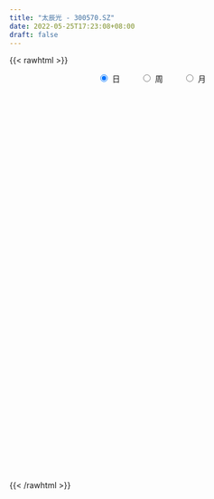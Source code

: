 ```yaml
---
title: "太辰光 - 300570.SZ"
date: 2022-05-25T17:23:08+08:00
draft: false
---
```

{{< rawhtml >}}
    <div style="text-align: center">
        <label style="padding: 1rem;"><input style="margin-right: .5rem" type="radio" name="period" value="D" checked onclick="period_change(this)">日</label>
        <label style="padding: 1rem;"><input style="margin-right: .5rem" type="radio" name="period" value="W" onclick="period_change(this)">周</label>
        <label style="padding: 1rem;"><input style="margin-right: .5rem" type="radio" name="period" value="M" onclick="period_change(this)">月</label>
    </div>
    <div id="chart" style="height: 700px;"></div> 
    <script type="text/javascript">
        const D_v = [12761.76,9984.8,7140.11,13326.85,7792.81,9357.31,9338.35,10160.8,17232.81,22508.8,21938.81,11194.11,29619.86,20871.47,30464.25,27145.63,39916.57,36732.8,28066.68,32420.8,27146.25,28166.78,40131.66,86170.86,57380.37,34496.6,47671.99,63161.38,41144.9,24001.38,21727.87,28640.89,20885.8,26336.18,15335.66,19613.9,22613.2,48000.06,34010.85,33829.27,57727.07,40514.16,37854.0,36280.0,22763.0,44967.0,31615.59,68568.0,67737.0,69141.98,53636.97,116203.6,324359.98,345670.78,222578.23,206192.32,167236.66,182334.19,156833.07,171859.41,87955.89,93954.59,77772.27,84418.2,99160.29,66775.8,75625.86,48794.14,70973.83,45557.23,61347.8,47559.4,37066.98,40009.93,46058.34,33926.2,63366.47,30614.89,26279.8,26147.17,30372.67,28436.77,37539.61,39182.69,38252.37,24813.12,36889.06,79253.64,110044.24,87506.4,51397.77,56382.18,46864.27,55814.11,23136.26,43992.85,23870.8,24399.46,30415.42,24862.0,30448.0,22822.2,19646.0,19208.29,18611.61,22167.8,24258.2,17319.2,16455.2,16442.83,17921.79,21438.6,23813.66,17453.86,22410.2,14229.4,19950.37,86144.68,141558.44,71759.69,59828.88,69377.0,101109.77,118627.42,119968.85,74538.2,62064.0,41840.8,50317.0,102003.8,131712.63,127635.83,102872.25,47937.26,47649.4,66864.0,55059.6,30893.87,37087.0,31165.0,24688.0,33428.8,26674.0,31161.4,52074.41,35848.6,32415.2,43229.0,41579.0,45767.8,39006.8,29716.22,39468.11,30743.11,47971.2,23751.0,40155.25,37594.7,36661.0,33498.8,27984.29,37818.0,28606.8,39630.8,39801.01,46719.67,40935.66,67714.46,51186.2,38961.0,42659.0,31936.8,39510.9,53471.0,26342.25,26097.0,19776.0,17471.0,23340.8,51296.77,29219.48,27843.4,18801.0,18748.6,18554.6,21216.0,26249.86,58234.16,46995.28,36971.64,41838.0,25458.0,19915.0,21449.82,20564.4,32652.0,26962.0,22536.0,22415.36,30221.4,21178.0,23117.28,17546.7,27621.0,25829.68,23431.02,14611.8,18047.0,16728.39,37841.84,28023.8,16667.97,12811.2,15237.0,12829.37,13331.0,13048.0,13112.0,13737.0,14548.2,44803.5,18085.01,21012.01,11314.26,15925.0,14625.8,8410.0,28907.28,26775.5,21917.48,26817.48,20293.78,20170.07,12811.0,16262.0,16220.0,19474.5,11128.0,15860.0,21988.2,15490.47,10029.0,10265.0,10147.0,9913.0,12833.0,22212.8,19582.6,23628.47,9990.47]
const D_histogram = [0.0,-0.0150482051,-0.0230315658,-0.0424148556,-0.0515315926,-0.0454621906,-0.0288381351,-0.0151856703,0.0122285985,0.0436700795,0.0357594447,0.0398801565,0.0656577658,0.0690214811,0.0799498511,0.081698911,0.1175452071,0.1337382383,0.1151442019,0.1099392826,0.077417169,0.0600170225,0.0572610407,0.1025754221,0.095153037,0.0830622781,0.0446604592,0.0606528051,0.0320127149,0.0006557913,-0.0088211909,-0.0567360633,-0.0702934238,-0.112237728,-0.1262514403,-0.1016785323,-0.0846985082,-0.0355541197,-0.0242343845,0.006841706,0.0505705734,0.0717425842,0.0532522943,0.0139412447,-0.0261800522,-0.0301847636,-0.0278661608,-0.0107932567,0.0172096744,-0.0036888639,-0.0100997641,0.0114361184,0.2363192461,0.4116795504,0.4316353123,0.4727720042,0.3892952255,0.3550081137,0.28489366,0.1340845507,0.0258133209,-0.0463500073,-0.10156569,-0.1436711072,-0.2094861115,-0.2217783927,-0.2944621276,-0.3188301057,-0.2885744331,-0.271596942,-0.2274750298,-0.205786424,-0.1975501504,-0.2162341628,-0.1807577472,-0.1631983278,-0.2148533638,-0.2250065332,-0.2253328246,-0.2017383662,-0.1626515498,-0.1302107661,-0.0822795805,-0.075465836,-0.0467456447,-0.0382409428,-0.0083040512,0.0392592968,0.1048603866,0.1563912621,0.1558402908,0.1740114259,0.1266250265,0.0077968952,-0.0596152273,-0.1587777851,-0.1925086692,-0.1696195434,-0.1235425605,-0.093145503,-0.0497067734,-0.0308900932,-0.0341656229,-0.0369986568,-0.0457032694,-0.06071848,-0.0876980121,-0.0950352904,-0.0754200618,-0.0525314217,-0.0605800334,-0.0938412857,-0.0701102329,-0.0283343255,-0.0003479942,0.0290161807,0.0672111587,0.1540962225,0.255744411,0.3243583123,0.3513382375,0.3787256387,0.3357846524,0.3434227009,0.2998929698,0.2597140114,0.1791153708,0.1274152848,0.1109261144,0.1426450956,0.1821704816,0.1813437466,0.1012482661,0.0277671281,-0.0224633132,-0.0254420049,-0.0879348094,-0.1280939653,-0.1818519637,-0.2313282429,-0.243729296,-0.2323249003,-0.2181933884,-0.1930234137,-0.1356490145,-0.1016312999,-0.0601921937,-0.035920095,-0.035085638,0.0027870907,0.0350795684,0.0308310191,-0.0051027651,-0.0092231243,0.0157680452,0.0129873754,0.0388647391,0.0557322227,0.0729611846,0.0631820081,0.0445014093,-0.0088748905,-0.0275726442,-0.0394459624,-0.0144207004,0.0030967537,0.0162594604,0.0674471078,0.0738987911,0.0837130324,0.047704511,0.0166628996,-0.047328696,-0.1693535915,-0.2335396977,-0.3092688532,-0.3103388613,-0.2912921411,-0.238911363,-0.1301863812,-0.0604718432,-0.0506338511,-0.0512840417,-0.0379353987,-0.0164258535,-0.0151420533,0.0059788633,0.0869139042,0.1262317698,0.1505176904,0.1401531751,0.1370122741,0.1210205981,0.1211493203,0.110677472,0.0619492546,0.0037812612,-0.0649208765,-0.1269035148,-0.1779451468,-0.2011789624,-0.1976487753,-0.2109013682,-0.2532811487,-0.2390044288,-0.208565481,-0.1646494225,-0.1129367018,-0.0664487646,0.0057495104,0.0289997127,0.0356015403,0.0460193301,0.0658360056,0.0807821945,0.0872407975,0.07188772,0.0734987928,0.0414565046,0.0269204086,-0.0576291058,-0.0978969613,-0.1482810245,-0.1643741307,-0.1800922427,-0.1605175178,-0.1341602765,-0.0950551476,-0.0683003177,-0.0556386913,-0.0989342379,-0.1480041224,-0.1275841642,-0.1262921104,-0.0755039857,-0.0223482333,0.027641396,0.0780684346,0.1265864071,0.1570360195,0.1869701307,0.205013148,0.2027027672,0.1955906804,0.1892250739,0.1928024097,0.2051757067,0.2123732266,0.1663257211,0.1450996058]
const D_fast = [0.0,-0.0188102564,-0.0325515085,-0.0625385122,-0.0845381474,-0.089834293,-0.0804197712,-0.070563724,-0.0400923056,0.0022666953,0.0032959216,0.0173866725,0.0595787232,0.0801978089,0.1111136417,0.1332874293,0.1985200272,0.2481476179,0.258339632,0.2806195334,0.2674517121,0.2650558212,0.2766150996,0.3475733365,0.3639392106,0.3726140212,0.3453773171,0.3765328644,0.3558959528,0.324702977,0.3130206971,0.2509218089,0.2197910924,0.1497873562,0.1042107839,0.1033640588,0.0991694558,0.1394253144,0.1446864535,0.1774729705,0.2338444813,0.2729521381,0.2677749218,0.2319491834,0.1852828735,0.1737319711,0.1690840337,0.1834586236,0.2157639733,0.1939432191,0.1850073779,0.2094022899,0.4933652291,0.7716454211,0.8995100111,1.058839704,1.0726867317,1.1271516482,1.1282606096,1.010972638,0.9091547384,0.8254039083,0.7447968032,0.6667736092,0.5485870769,0.4808501976,0.3345509308,0.2304754263,0.1885874906,0.1376657462,0.1249189009,0.0951609008,0.0540096368,-0.0187329163,-0.0284459375,-0.0516861001,-0.157054477,-0.2234592798,-0.2801187773,-0.3069589104,-0.3085349815,-0.3086468892,-0.2812855989,-0.2933383133,-0.2763045332,-0.277360067,-0.2494991881,-0.1921210159,-0.1003048296,-0.0096761385,0.0287329629,0.0904069545,0.0746768117,-0.0422020958,-0.1245180251,-0.2633750292,-0.3452330806,-0.3647488407,-0.3495574978,-0.3424468161,-0.3114347799,-0.3003406229,-0.3121575584,-0.3242402564,-0.3443706865,-0.374565517,-0.4234695521,-0.4545656531,-0.4538054399,-0.4440496553,-0.4672432752,-0.523964849,-0.5177613544,-0.4830690284,-0.4551696957,-0.4185514756,-0.3635537079,-0.2381445884,-0.0725602973,0.0771431821,0.1919576668,0.3140264776,0.3550316544,0.4485253781,0.4799688895,0.5047184339,0.4688986361,0.4490523713,0.4602947294,0.5276749846,0.6127429909,0.6572521926,0.6024687786,0.5359294226,0.4800831531,0.4707439601,0.3862674533,0.314084806,0.2148638168,0.1075554768,0.0342220997,-0.0124547297,-0.0528715649,-0.0759574437,-0.052495298,-0.0438854084,-0.0174943506,-0.0022022757,-0.0101392282,0.0284302732,0.069492643,0.0729518485,0.035742373,0.0293162327,0.0582494136,0.0587155876,0.0943091361,0.1251096753,0.1605789334,0.1665952589,0.1590400124,0.1034449901,0.0778540753,0.0561192665,0.0775393534,0.0958309959,0.1130585677,0.1811079921,0.2060343731,0.2367768725,0.2126944789,0.1858185924,0.1099948228,-0.0543684705,-0.1769395012,-0.32998587,-0.4086405935,-0.4624169085,-0.4697639712,-0.3935855847,-0.3389890075,-0.3418094782,-0.3552806791,-0.3514158858,-0.334012804,-0.3365145171,-0.3138988847,-0.2112353678,-0.1403595597,-0.0784442166,-0.0537704381,-0.0226582705,-0.0083947971,0.0220212553,0.0392187749,0.0059778712,-0.0512448069,-0.1361771638,-0.2298856808,-0.3254135995,-0.3989421557,-0.4448241624,-0.5108020974,-0.616502165,-0.6619765523,-0.6836789748,-0.6809252719,-0.6574467266,-0.6275709806,-0.553935328,-0.5234351975,-0.5079329848,-0.4860103625,-0.4497346856,-0.414592948,-0.3863241457,-0.3837052932,-0.3637195222,-0.3853976843,-0.3932036781,-0.492160469,-0.5569025648,-0.6443568841,-0.701543523,-0.7622846957,-0.7828393502,-0.790022178,-0.774680836,-0.7650010855,-0.7662491319,-0.834278238,-0.9203491532,-0.9318252359,-0.9621062098,-0.9301940815,-0.8826253874,-0.8257254091,-0.7557812618,-0.6756166876,-0.6059080704,-0.5292314264,-0.4599351222,-0.4115698112,-0.3697842278,-0.3288435658,-0.2770656277,-0.213398404,-0.1531075774,-0.1575736526,-0.1425248665]
const D_slow = [0.0,-0.0037620513,-0.0095199427,-0.0201236566,-0.0330065548,-0.0443721024,-0.0515816362,-0.0553780538,-0.0523209041,-0.0414033842,-0.0324635231,-0.022493484,-0.0060790425,0.0111763278,0.0311637905,0.0515885183,0.0809748201,0.1144093796,0.1431954301,0.1706802508,0.190034543,0.2050387987,0.2193540588,0.2449979144,0.2687861736,0.2895517431,0.3007168579,0.3158800592,0.3238832379,0.3240471858,0.321841888,0.3076578722,0.2900845163,0.2620250842,0.2304622242,0.2050425911,0.183867964,0.1749794341,0.168920838,0.1706312645,0.1832739079,0.2012095539,0.2145226275,0.2180079387,0.2114629256,0.2039167347,0.1969501945,0.1942518803,0.1985542989,0.197632083,0.1951071419,0.1979661715,0.2570459831,0.3599658707,0.4678746988,0.5860676998,0.6833915062,0.7721435346,0.8433669496,0.8768880873,0.8833414175,0.8717539157,0.8463624932,0.8104447164,0.7580731885,0.7026285903,0.6290130584,0.549305532,0.4771619237,0.4092626882,0.3523939308,0.3009473248,0.2515597872,0.1975012465,0.1523118097,0.1115122277,0.0577988868,0.0015472535,-0.0547859527,-0.1052205442,-0.1458834317,-0.1784361232,-0.1990060183,-0.2178724773,-0.2295588885,-0.2391191242,-0.241195137,-0.2313803128,-0.2051652161,-0.1660674006,-0.1271073279,-0.0836044714,-0.0519482148,-0.049998991,-0.0649027978,-0.1045972441,-0.1527244114,-0.1951292972,-0.2260149374,-0.2493013131,-0.2617280065,-0.2694505298,-0.2779919355,-0.2872415997,-0.298667417,-0.313847037,-0.33577154,-0.3595303626,-0.3783853781,-0.3915182335,-0.4066632419,-0.4301235633,-0.4476511215,-0.4547347029,-0.4548217014,-0.4475676563,-0.4307648666,-0.392240811,-0.3283047082,-0.2472151302,-0.1593805708,-0.0646991611,0.019247002,0.1051026772,0.1800759197,0.2450044225,0.2897832652,0.3216370865,0.349368615,0.3850298889,0.4305725093,0.475908446,0.5012205125,0.5081622945,0.5025464662,0.496185965,0.4742022627,0.4421787713,0.3967157804,0.3388837197,0.2779513957,0.2198701706,0.1653218235,0.1170659701,0.0831537165,0.0577458915,0.0426978431,0.0337178193,0.0249464098,0.0256431825,0.0344130746,0.0421208294,0.0408451381,0.038539357,0.0424813683,0.0457282122,0.055444397,0.0693774526,0.0876177488,0.1034132508,0.1145386031,0.1123198805,0.1054267195,0.0955652289,0.0919600538,0.0927342422,0.0967991073,0.1136608843,0.132135582,0.1530638401,0.1649899679,0.1691556928,0.1573235188,0.1149851209,0.0566001965,-0.0207170168,-0.0983017321,-0.1711247674,-0.2308526082,-0.2633992035,-0.2785171643,-0.2911756271,-0.3039966375,-0.3134804871,-0.3175869505,-0.3213724638,-0.319877748,-0.298149272,-0.2665913295,-0.2289619069,-0.1939236132,-0.1596705446,-0.1294153951,-0.099128065,-0.0714586971,-0.0559713834,-0.0550260681,-0.0712562872,-0.1029821659,-0.1474684526,-0.1977631933,-0.2471753871,-0.2999007291,-0.3632210163,-0.4229721235,-0.4751134938,-0.5162758494,-0.5445100248,-0.561122216,-0.5596848384,-0.5524349102,-0.5435345251,-0.5320296926,-0.5155706912,-0.4953751426,-0.4735649432,-0.4555930132,-0.437218315,-0.4268541889,-0.4201240867,-0.4345313632,-0.4590056035,-0.4960758596,-0.5371693923,-0.582192453,-0.6223218324,-0.6558619015,-0.6796256884,-0.6967007678,-0.7106104407,-0.7353440001,-0.7723450307,-0.8042410718,-0.8358140994,-0.8546900958,-0.8602771541,-0.8533668051,-0.8338496965,-0.8022030947,-0.7629440898,-0.7162015571,-0.6649482701,-0.6142725783,-0.5653749082,-0.5180686398,-0.4698680373,-0.4185741107,-0.365480804,-0.3238993737,-0.2876244723]
const D_data = [['2021-05-14', 14.5998, 14.7472, 14.4918, 14.8749],['2021-05-17', 14.7374, 14.5114, 14.5016, 14.8062],['2021-05-18', 14.4721, 14.5212, 14.364, 14.6784],['2021-05-19', 14.4918, 14.2756, 14.2363, 14.5212],['2021-05-20', 14.2167, 14.2854, 14.1774, 14.4426],['2021-05-21', 14.3051, 14.423, 14.2461, 14.5704],['2021-05-24', 14.4328, 14.5802, 14.4033, 14.6195],['2021-05-25', 14.5311, 14.5998, 14.423, 14.6391],['2021-05-26', 14.59, 14.8749, 14.5409, 14.9241],['2021-05-27', 14.8749, 15.1009, 14.7767, 15.1599],['2021-05-28', 15.0813, 14.6981, 14.649, 15.0813],['2021-05-31', 14.6981, 14.8651, 14.6981, 14.9142],['2021-06-01', 14.8848, 15.2581, 14.7472, 15.3072],['2021-06-02', 15.2385, 15.1107, 14.983, 15.3957],['2021-06-03', 15.1304, 15.3072, 15.0518, 15.602],['2021-06-04', 15.2778, 15.2974, 15.1599, 15.6511],['2021-06-07', 15.4251, 15.9164, 15.3367, 16.0539],['2021-06-08', 16.0048, 15.9262, 15.6216, 16.3683],['2021-06-09', 15.9065, 15.602, 15.4055, 15.9557],['2021-06-10', 15.602, 15.8181, 15.435, 15.8574],['2021-06-11', 15.8476, 15.4743, 15.4055, 16.0146],['2021-06-15', 15.4743, 15.6118, 15.4153, 15.9164],['2021-06-16', 15.602, 15.8181, 15.4546, 16.162],['2021-06-17', 15.9065, 16.6336, 15.7395, 16.6336],['2021-06-18', 16.5943, 16.1915, 16.0932, 16.5943],['2021-06-21', 16.0146, 16.1915, 15.9655, 16.3192],['2021-06-22', 16.1325, 15.8181, 15.602, 16.1915],['2021-06-23', 15.7199, 16.5255, 15.5529, 16.555],['2021-06-24', 16.5943, 16.0146, 15.9655, 16.5943],['2021-06-25', 16.0146, 15.8771, 15.7199, 16.162],['2021-06-28', 15.8771, 16.0834, 15.8181, 16.162],['2021-06-29', 16.1423, 15.4644, 15.4546, 16.1423],['2021-06-30', 15.4546, 15.7199, 15.4546, 15.8083],['2021-07-01', 15.769, 15.1795, 15.15, 15.828],['2021-07-02', 15.2876, 15.3171, 15.0321, 15.4546],['2021-07-05', 15.3564, 15.769, 15.3072, 15.8083],['2021-07-06', 15.7592, 15.7395, 15.435, 15.7592],['2021-07-07', 15.7002, 16.2995, 15.543, 16.2995],['2021-07-08', 16.09, 15.99, 15.91, 16.18],['2021-07-09', 15.88, 16.37, 15.8, 16.37],['2021-07-12', 16.47, 16.78, 16.3, 17.05],['2021-07-13', 16.75, 16.75, 16.46, 16.85],['2021-07-14', 16.74, 16.34, 16.34, 16.88],['2021-07-15', 16.3, 15.98, 15.8, 16.56],['2021-07-16', 16.03, 15.78, 15.73, 16.08],['2021-07-19', 15.78, 16.12, 15.66, 16.45],['2021-07-20', 16.01, 16.2, 15.88, 16.52],['2021-07-21', 16.28, 16.45, 16.1, 16.56],['2021-07-22', 16.45, 16.74, 16.21, 16.81],['2021-07-23', 16.92, 16.18, 16.15, 16.92],['2021-07-26', 16.36, 16.31, 15.95, 16.83],['2021-07-27', 16.34, 16.73, 16.31, 17.33],['2021-07-28', 16.73, 20.08, 16.73, 20.08],['2021-07-29', 19.68, 20.85, 18.98, 20.96],['2021-07-30', 19.94, 19.83, 19.35, 20.57],['2021-08-02', 19.43, 20.7, 19.43, 20.73],['2021-08-03', 20.26, 19.46, 18.85, 20.3],['2021-08-04', 19.14, 20.16, 19.06, 21.59],['2021-08-05', 20.15, 19.8, 19.48, 21.14],['2021-08-06', 19.05, 18.48, 17.91, 19.21],['2021-08-09', 18.21, 18.5, 18.01, 18.55],['2021-08-10', 18.3, 18.58, 18.18, 18.79],['2021-08-11', 18.38, 18.51, 18.11, 18.74],['2021-08-12', 18.4, 18.43, 18.38, 19.01],['2021-08-13', 18.43, 17.81, 17.69, 18.52],['2021-08-16', 17.91, 18.2, 17.89, 18.7],['2021-08-17', 18.1, 17.1, 17.08, 18.18],['2021-08-18', 17.08, 17.28, 16.87, 17.45],['2021-08-19', 17.08, 17.81, 17.03, 18.0],['2021-08-20', 17.31, 17.61, 17.09, 17.66],['2021-08-23', 17.37, 17.97, 17.33, 18.1],['2021-08-24', 18.02, 17.74, 17.58, 18.1],['2021-08-25', 17.78, 17.53, 17.4, 17.97],['2021-08-26', 17.51, 17.03, 17.02, 17.58],['2021-08-27', 17.02, 17.62, 17.02, 17.62],['2021-08-30', 17.64, 17.42, 17.15, 17.76],['2021-08-31', 17.49, 16.32, 16.31, 17.49],['2021-09-01', 16.25, 16.5, 16.17, 16.74],['2021-09-02', 16.68, 16.41, 16.38, 16.69],['2021-09-03', 16.77, 16.59, 16.31, 16.78],['2021-09-06', 16.6, 16.79, 16.33, 16.91],['2021-09-07', 16.79, 16.76, 16.62, 16.87],['2021-09-08', 16.68, 17.06, 16.62, 17.13],['2021-09-09', 17.15, 16.6, 16.51, 17.17],['2021-09-10', 16.88, 16.89, 16.36, 17.05],['2021-09-13', 17.0, 16.67, 16.55, 17.0],['2021-09-14', 16.54, 16.99, 16.54, 16.99],['2021-09-15', 17.77, 17.4, 17.24, 18.15],['2021-09-16', 16.9, 17.96, 16.84, 18.4],['2021-09-17', 17.72, 18.18, 17.42, 18.46],['2021-09-22', 17.68, 17.77, 17.31, 18.09],['2021-09-23', 17.74, 18.17, 17.52, 18.24],['2021-09-24', 18.16, 17.38, 17.33, 18.17],['2021-09-27', 17.56, 16.08, 15.91, 17.65],['2021-09-28', 16.09, 16.19, 15.77, 16.33],['2021-09-29', 15.96, 15.24, 15.22, 16.18],['2021-09-30', 15.3, 15.54, 15.25, 15.72],['2021-10-08', 15.76, 16.05, 15.62, 16.18],['2021-10-11', 16.0, 16.38, 15.97, 16.58],['2021-10-12', 16.26, 16.27, 16.0, 16.5],['2021-10-13', 16.07, 16.54, 16.07, 16.66],['2021-10-14', 16.4, 16.33, 16.11, 16.5],['2021-10-15', 16.3, 16.03, 16.02, 16.42],['2021-10-18', 16.04, 15.95, 15.88, 16.17],['2021-10-19', 15.85, 15.77, 15.73, 16.08],['2021-10-20', 15.86, 15.54, 15.45, 15.86],['2021-10-21', 15.55, 15.17, 15.15, 15.63],['2021-10-22', 15.22, 15.2, 15.11, 15.37],['2021-10-25', 15.24, 15.45, 14.98, 15.45],['2021-10-26', 15.45, 15.5, 15.23, 15.5],['2021-10-27', 15.32, 15.05, 14.98, 15.46],['2021-10-28', 14.89, 14.5, 14.41, 15.08],['2021-10-29', 14.7, 15.06, 14.66, 15.27],['2021-11-01', 14.98, 15.36, 14.9, 15.45],['2021-11-02', 15.4, 15.3, 15.21, 15.72],['2021-11-03', 15.32, 15.42, 15.2, 15.54],['2021-11-04', 15.35, 15.69, 15.33, 15.73],['2021-11-05', 15.68, 16.67, 15.61, 17.21],['2021-11-08', 17.38, 17.48, 17.37, 18.79],['2021-11-09', 17.79, 17.72, 17.35, 17.95],['2021-11-10', 17.76, 17.7, 17.51, 18.3],['2021-11-11', 17.86, 18.13, 17.5, 18.25],['2021-11-12', 18.01, 17.49, 17.35, 18.07],['2021-11-15', 17.63, 18.31, 17.35, 18.78],['2021-11-16', 18.11, 17.85, 17.8, 19.4],['2021-11-17', 17.87, 17.92, 17.5, 18.09],['2021-11-18', 17.76, 17.3, 17.26, 18.09],['2021-11-19', 17.54, 17.47, 17.12, 17.66],['2021-11-22', 17.56, 17.87, 17.3, 18.1],['2021-11-23', 17.8, 18.67, 17.71, 19.0],['2021-11-24', 18.8, 19.15, 18.02, 19.49],['2021-11-25', 19.4, 18.96, 18.84, 20.28],['2021-11-26', 18.89, 17.93, 17.72, 18.95],['2021-11-29', 17.6, 17.72, 17.57, 17.95],['2021-11-30', 17.77, 17.75, 17.4, 18.12],['2021-12-01', 17.58, 18.25, 17.51, 18.52],['2021-12-02', 18.16, 17.35, 17.31, 18.19],['2021-12-03', 17.4, 17.33, 17.3, 17.68],['2021-12-06', 17.36, 16.84, 16.82, 17.43],['2021-12-07', 16.9, 16.5, 16.3, 17.06],['2021-12-08', 16.64, 16.65, 16.35, 16.69],['2021-12-09', 16.65, 16.79, 16.46, 16.91],['2021-12-10', 16.88, 16.74, 16.58, 16.88],['2021-12-13', 16.8, 16.84, 16.54, 16.98],['2021-12-14', 16.84, 17.35, 16.63, 17.38],['2021-12-15', 17.2, 17.22, 17.07, 17.43],['2021-12-16', 17.35, 17.46, 17.15, 17.5],['2021-12-17', 17.35, 17.39, 17.09, 17.68],['2021-12-20', 17.39, 17.14, 16.99, 17.76],['2021-12-21', 17.05, 17.7, 17.05, 17.74],['2021-12-22', 17.6, 17.84, 17.5, 17.87],['2021-12-23', 17.91, 17.49, 17.44, 17.91],['2021-12-24', 17.59, 17.0, 16.86, 17.73],['2021-12-27', 16.91, 17.29, 16.9, 17.64],['2021-12-28', 17.48, 17.72, 17.27, 18.08],['2021-12-29', 17.69, 17.45, 17.41, 17.76],['2021-12-30', 17.38, 17.9, 17.38, 17.95],['2021-12-31', 17.8, 17.95, 17.69, 18.02],['2022-01-04', 17.95, 18.11, 17.75, 18.16],['2022-01-05', 18.01, 17.86, 17.68, 18.16],['2022-01-06', 17.75, 17.73, 17.67, 18.02],['2022-01-07', 17.75, 17.13, 17.08, 17.91],['2022-01-10', 17.23, 17.37, 16.7, 17.42],['2022-01-11', 17.48, 17.36, 17.25, 18.09],['2022-01-12', 17.36, 17.85, 17.31, 18.03],['2022-01-13', 18.14, 17.88, 17.71, 18.19],['2022-01-14', 17.83, 17.93, 17.44, 18.1],['2022-01-17', 18.16, 18.63, 17.95, 18.7],['2022-01-18', 18.63, 18.3, 18.23, 18.69],['2022-01-19', 18.15, 18.47, 18.08, 18.6],['2022-01-20', 18.5, 17.9, 17.86, 18.55],['2022-01-21', 17.78, 17.83, 17.7, 18.28],['2022-01-24', 17.71, 17.17, 17.11, 18.04],['2022-01-25', 17.26, 15.87, 15.87, 17.34],['2022-01-26', 15.95, 15.94, 15.64, 16.34],['2022-01-27', 15.94, 15.2, 15.18, 15.97],['2022-01-28', 15.33, 15.67, 15.24, 15.77],['2022-02-07', 15.94, 15.71, 15.6, 16.06],['2022-02-08', 15.85, 16.08, 15.61, 16.09],['2022-02-09', 16.0, 17.04, 15.93, 17.18],['2022-02-10', 16.92, 16.92, 16.8, 17.17],['2022-02-11', 16.8, 16.3, 16.18, 16.85],['2022-02-14', 16.14, 16.11, 15.92, 16.39],['2022-02-15', 16.17, 16.24, 15.91, 16.42],['2022-02-16', 16.46, 16.37, 16.26, 16.64],['2022-02-17', 16.33, 16.12, 16.07, 16.49],['2022-02-18', 16.19, 16.38, 16.19, 16.65],['2022-02-21', 16.57, 17.4, 16.55, 17.4],['2022-02-22', 17.09, 17.25, 16.94, 17.37],['2022-02-23', 17.28, 17.31, 17.03, 17.43],['2022-02-24', 17.28, 17.0, 16.67, 17.39],['2022-02-25', 17.14, 17.14, 17.01, 17.35],['2022-02-28', 17.16, 17.01, 16.78, 17.29],['2022-03-01', 17.04, 17.25, 16.87, 17.28],['2022-03-02', 17.17, 17.17, 16.98, 17.28],['2022-03-03', 17.19, 16.59, 16.57, 17.27],['2022-03-04', 16.56, 16.2, 16.08, 16.7],['2022-03-07', 16.14, 15.69, 15.58, 16.29],['2022-03-08', 15.6, 15.33, 15.22, 15.79],['2022-03-09', 15.45, 15.02, 14.4, 15.5],['2022-03-10', 15.38, 14.99, 14.99, 15.43],['2022-03-11', 14.8, 15.08, 14.49, 15.12],['2022-03-14', 14.91, 14.64, 14.63, 15.04],['2022-03-15', 14.54, 13.89, 13.89, 14.66],['2022-03-16', 14.0, 14.27, 13.59, 14.35],['2022-03-17', 14.47, 14.35, 14.33, 14.66],['2022-03-18', 14.31, 14.5, 14.28, 14.58],['2022-03-21', 14.53, 14.67, 14.35, 14.67],['2022-03-22', 14.66, 14.72, 14.43, 14.83],['2022-03-23', 14.82, 15.26, 14.64, 15.41],['2022-03-24', 15.2, 14.84, 14.65, 15.32],['2022-03-25', 14.79, 14.66, 14.61, 14.98],['2022-03-28', 14.63, 14.71, 14.32, 14.79],['2022-03-29', 14.68, 14.88, 14.61, 14.91],['2022-03-30', 14.8, 14.9, 14.72, 15.0],['2022-03-31', 14.87, 14.85, 14.7, 14.95],['2022-04-01', 14.82, 14.55, 14.5, 14.85],['2022-04-06', 14.54, 14.72, 14.4, 14.75],['2022-04-07', 14.68, 14.2, 14.2, 14.7],['2022-04-08', 14.19, 14.26, 13.92, 14.3],['2022-04-11', 13.7, 13.04, 12.95, 13.87],['2022-04-12', 12.99, 13.13, 12.7, 13.19],['2022-04-13', 13.05, 12.59, 12.55, 13.05],['2022-04-14', 12.6, 12.64, 12.6, 12.79],['2022-04-15', 12.63, 12.34, 12.2, 12.63],['2022-04-18', 12.36, 12.57, 12.03, 12.62],['2022-04-19', 12.55, 12.57, 12.46, 12.82],['2022-04-20', 12.65, 12.72, 12.65, 13.25],['2022-04-21', 12.71, 12.58, 12.49, 13.07],['2022-04-22', 12.48, 12.36, 12.15, 12.72],['2022-04-25', 12.13, 11.41, 11.33, 12.22],['2022-04-26', 11.4, 10.88, 10.8, 11.55],['2022-04-27', 10.81, 11.45, 10.64, 11.45],['2022-04-28', 11.35, 11.05, 10.96, 11.44],['2022-04-29', 11.18, 11.61, 11.11, 11.63],['2022-05-05', 11.61, 11.76, 11.42, 11.86],['2022-05-06', 11.59, 11.88, 11.39, 12.0],['2022-05-09', 11.9, 12.08, 11.74, 12.16],['2022-05-10', 11.99, 12.29, 11.93, 12.32],['2022-05-11', 12.47, 12.28, 12.28, 12.84],['2022-05-12', 12.23, 12.47, 12.2, 12.64],['2022-05-13', 12.54, 12.51, 12.44, 12.64],['2022-05-16', 12.66, 12.37, 12.35, 12.66],['2022-05-17', 12.49, 12.36, 12.18, 12.49],['2022-05-18', 12.38, 12.41, 12.36, 12.65],['2022-05-19', 12.29, 12.61, 12.2, 12.61],['2022-05-20', 12.63, 12.86, 12.53, 12.97],['2022-05-23', 13.2, 12.96, 12.73, 13.2],['2022-05-24', 13.14, 12.29, 12.26, 13.14],['2022-05-25', 12.22, 12.5, 12.22, 12.5]]
const W_v = [96770.66,99005.02,84845.02,62898.74,115026.82,107569.74,98115.64,151091.07,133038.04,105316.34,254749.66,636425.3199999999,794209.0699999999,401327.94,307842.19,278725.36,295729.54,694329.4500000001,480407.29,315544.59,307497.14,454257.17,386553.02,387142.06,321915.75,320153.57,178449.35,169970.36,115902.91,114167.46,36934.84,29455.45,167503.48,184696.51,171985.31,142836.03,157333.39,133744.59,254906.9,1103798.1000000001,927346.51,293266.88,422841.1200000001,271111.52,429943.7399999999,437910.9400000001,232821.16,227720.23,160148.28,167595.06,468152.95,407490.66,444940.65,240750.92,170162.06,188923.06,290472.66,622868.0199999999,391527.29,335062.79,225844.27,239892.73,146553.39,165891.69,166061.47,179175.77,219190.53,246440.42,299289.18,301465.91,319452.93,306819.13,239551.97,180538.97,466650.5000000001,213677.9,385874.65,270960.29,374041.23,329977.58,359971.42,472206.92,429897.05,461105.62,379090.7000000001,296535.59,401079.28,346646.33,229926.29,296146.48,220386.96,69872.45,242690.79,175588.2,193008.36,130376.26,215488.8,208046.34,165740.54,150931.09,160406.41,348611.0,388071.59,314870.02,344788.22,414949.9,389054.39,350509.22,295889.18,464546.21,294807.56,260889.44,312109.47,36296.29,302211.77,348325.31,198455.17,307003.36,260480.46,237499.93,232783.52,176444.23,372123.76,374782.96,403658.34,226399.26,220707.82,410366.43,338056.09,402343.1599999999,341141.4,368418.51,444836.23,678753.2000000001,416490.59,561989.6900000001,456265.5600000001,249219.84,215757.56,155629.47,148337.63,146290.89,126400.6,110858.24,113150.98,158782.67,115056.92,152340.59,234468.31,281449.64,131785.47,248644.79,543403.59,404717.44,228331.15,141297.72,274845.52,151173.19,131193.48,148988.79,209794.16,282516.16,122638.64,73250.59,32210.92,14005.22,71605.56,89399.88,130147.28,143941.42,145641.01,88744.21,107510.95,106995.37,397650.9,144889.91,83017.48,89357.85,218339.2,148227.62,91003.34,76466.63,74843.81,35880.77,33280.32,100388.66,92414.13,89721.5,44323.07,121536.12,140141.79,64756.37,66873.73,82366.69,61728.42,13601.64,54187.82,47601.88,81179.57,119295.32,164283.1,211849.67,210476.25,112926.4,158067.28,195138.23,282029.57,1062449.5600000001,884455.65,443261.24,307726.86,232042.45,180334.53,173784.11,338506.46,154644.22,146814.02,24399.46,128193.62,101565.1,96072.08,160188.51,443633.78,417039.27,514541.51,248404.13,153042.8,194728.61,195537.93,180215.26,135962.09,195693.94,232457.46,165197.15,149171.45,103570.06,209497.08,121543.22,119468.04,109040.2,117309.0,67256.57,41397.2,111139.78,100636.06,96354.33,35694.5,74495.67,65370.8,53201.54]
const W_histogram = [0.0,-0.1689764103,-0.2608708353,-0.326500671,-0.2974489137,-0.2528851413,-0.1621444516,-0.0743153041,0.0126276231,0.0257671872,0.1907310202,0.4584868185,0.6997612955,0.717337909,0.5616885111,0.4804931178,0.5046530571,0.3338864661,0.2975256854,0.0534638679,-0.17017955,-0.2035172401,-0.2401589548,-0.2441563124,-0.245440294,-0.2617105998,-0.321151986,-0.3590233282,-0.4755129582,-0.5821346785,-0.5986337564,-0.5474627734,-0.4403788629,-0.2461384761,-0.1913947491,-0.2402519163,-0.1515051615,-0.0924732594,-0.0173357048,0.1481918814,0.2502973191,0.3007546355,0.3089425358,0.2751763538,0.244917575,0.1026432298,0.0556135249,-0.0070014888,-0.199088897,-0.2558067535,-0.2539752217,-0.1516688596,-0.0917128088,-0.0626390647,-0.1366087196,-0.0979525602,-0.078231649,0.0255641508,0.0634210945,0.0505636992,0.0373277583,0.0873875414,0.0817353279,-0.0307251669,-0.070461242,-0.0720525732,-0.0252882172,0.0167224569,0.0940502124,0.1226905805,0.2140262181,0.2111151392,0.2056777759,0.2008919301,0.252569104,0.2595214603,0.2997967785,0.2704399267,0.3308597607,0.3885665979,0.4055817019,0.5223174766,0.5871602464,0.5687658191,0.5154113388,0.598458288,0.5701029692,0.6536137375,0.5853880102,0.5531597015,0.3733124332,0.1905914576,-0.0483106658,-0.3339919484,-0.4910833902,-0.5412857316,-0.5738633616,-0.5258293801,-0.4096927411,-0.3306916444,-0.2568347248,-0.1286127297,0.044467391,0.301659818,0.5396089369,0.6085352674,0.7977006688,0.9361402345,0.8040534068,0.8807031842,0.8491421772,0.6984408745,0.432026541,0.1890743607,-0.0483864968,-0.2987501463,-0.4517789895,-0.626977829,-0.6788002533,-0.8168758282,-0.930441323,-1.0119614167,-0.8608446811,-0.6289003949,-0.5279497081,-0.4707659864,-0.3562429486,-0.1335040132,-0.0196993678,-0.0864648355,-0.1901632049,-0.1549663542,0.002075794,-0.0402151368,0.0217489976,0.2312185881,-0.0077462802,-0.3154107221,-0.581034571,-0.7048465768,-0.7734837004,-0.8550565957,-0.8923977054,-0.8119464863,-0.7196697198,-0.7430722021,-0.7198542038,-0.5938248723,-0.4491902602,-0.2379704713,-0.0939214197,-0.0374291991,0.219546166,0.3176731782,0.2727677311,0.3003886231,0.3713414218,0.4598719266,0.4396119942,0.4402628224,0.5012606074,0.2960293404,0.2067714079,0.0621043085,-0.027710328,-0.0539181856,-0.0644675518,-0.0406793951,-0.1081277729,-0.0471499545,-0.0435682296,-0.0559854496,-0.0193481473,-0.0221768649,0.0689533507,0.0240684286,-0.0655305177,-0.1657688951,-0.3541927811,-0.4185411635,-0.4434371983,-0.441908523,-0.4830894903,-0.4568591756,-0.3404324746,-0.2129283386,-0.0890704069,-0.0621942832,-0.0327881396,0.0776194909,0.1933294891,0.2400222605,0.3025370412,0.2769476067,0.2495214775,0.2299562906,0.2296170915,0.2075929492,0.210904426,0.2501311778,0.2822859163,0.3421597463,0.3496545276,0.3074556953,0.3385527577,0.3083424372,0.3037662243,0.5222119288,0.5487136199,0.4956646416,0.424400342,0.3578892395,0.2306578983,0.1563897419,0.1820341864,0.1351637794,-0.0213789436,-0.0884356844,-0.129510919,-0.2035453433,-0.2498588334,-0.1641191586,-0.0501476276,0.022051967,0.0948671168,0.0963880493,0.0535619064,0.0641967178,0.0412656375,0.0839198085,0.0522970071,0.0790419779,0.0833526718,-0.0582783432,-0.1057741519,-0.1266366627,-0.086027649,-0.1173122204,-0.2032381104,-0.2839829839,-0.3093753911,-0.315268473,-0.3193994493,-0.4255042353,-0.4651859636,-0.5092341726,-0.4874554623,-0.4014740218,-0.2967127483,-0.2303066713]
const W_fast = [0.0,-0.2112205128,-0.3683326467,-0.5155876501,-0.5608981212,-0.5795556342,-0.5293510574,-0.4601007359,-0.370000903,-0.3504195421,-0.137772954,0.2446045489,0.6608193498,0.8577304406,0.8425031704,0.8814310566,1.0317542602,0.9444592857,0.9824799263,0.7517840758,0.4855957704,0.4013787703,0.3046973169,0.2396608812,0.177016826,0.0953188703,-0.0444105124,-0.1720376867,-0.4074055561,-0.6595609461,-0.8257184631,-0.9114131734,-0.9144239786,-0.7817182109,-0.7748231711,-0.8837433175,-0.832872853,-0.7969592657,-0.7261556373,-0.5235800808,-0.3589003133,-0.2332543381,-0.1478308038,-0.1128028974,-0.0818322824,-0.1984458202,-0.2315721438,-0.2959375297,-0.5377971621,-0.6584667071,-0.7201289806,-0.6557398334,-0.6187119849,-0.6052980069,-0.7134198417,-0.6992518223,-0.6990888235,-0.5889019859,-0.5351897686,-0.5354062391,-0.5393102404,-0.467403572,-0.4526219535,-0.5727637401,-0.6301151257,-0.6497196001,-0.6092772984,-0.5630860101,-0.4622457015,-0.4029326883,-0.2580904962,-0.2082227902,-0.1622407096,-0.1168035728,-0.0019841229,0.0698485985,0.1850731113,0.2233262411,0.3664610153,0.521309502,0.6397200315,0.8870351753,1.0986680068,1.2224650342,1.2979633886,1.5306249097,1.6447953333,1.891709536,1.9698308112,2.0758924278,1.9893732679,1.8543001566,1.6033203668,1.2341410971,0.9542788078,0.7687550334,0.5927115631,0.5092881996,0.5230016533,0.5193298389,0.5289780773,0.62504689,0.8092438585,1.1418512399,1.514702593,1.7357627404,2.124353309,2.4968279333,2.5657544573,2.8625800308,3.0433045681,3.067213484,2.9088057858,2.7131221956,2.4635647139,2.1385135278,1.8725399372,1.5405966405,1.3190741528,0.9767796209,0.6306037953,0.2960933474,0.2319989128,0.3067181003,0.27568136,0.2151735851,0.2406358858,0.4299988178,0.5388786214,0.4504969447,0.2992577741,0.2957130363,0.4532741329,0.400929418,0.4683308018,0.7356050393,0.4947036009,0.1081864785,-0.3026960131,-0.6027196631,-0.8647277118,-1.1600647561,-1.4205052921,-1.5430406946,-1.630681358,-1.8398518909,-1.9965974435,-2.0190243301,-1.9866872831,-1.834960112,-1.7143914154,-1.6672564945,-1.3553945879,-1.1778492811,-1.1545627954,-1.0518447477,-0.8880565935,-0.684558107,-0.5949150409,-0.4841985071,-0.2978855703,-0.4291095022,-0.4666745827,-0.595815605,-0.6925578235,-0.7322452275,-0.7589114816,-0.7452931737,-0.8397734947,-0.790583165,-0.7978934974,-0.8243070798,-0.7925068144,-0.8008797482,-0.6925111949,-0.7313790099,-0.8373605856,-0.9790411867,-1.2560132681,-1.4249969413,-1.5607522757,-1.6697007311,-1.8316540711,-1.9196385503,-1.8883199679,-1.8140479165,-1.7124575866,-1.7011300337,-1.6799209249,-1.5501084217,-1.3860660512,-1.2793677147,-1.1412186737,-1.0975712066,-1.0626169664,-1.0246930807,-0.9676280068,-0.9377539119,-0.8817163285,-0.7799567823,-0.6772305647,-0.5318167981,-0.436908385,-0.4022432934,-0.2865080417,-0.2396327528,-0.1682674096,0.180731277,0.3444113731,0.4152785552,0.4501143411,0.4730755485,0.4035086818,0.3683379609,0.4394909521,0.4264114899,0.264524031,0.1753583691,0.1019054047,-0.0230153554,-0.1317935538,-0.0870836687,0.0143509555,0.0920635418,0.1885954708,0.2142134156,0.1847777493,0.2114617401,0.1988470692,0.2624811924,0.2439326428,0.290438108,0.3155869698,0.159386369,0.0854470224,0.0329253459,0.0520274473,-0.0085851792,-0.1453205968,-0.2970612163,-0.3997974713,-0.4845076714,-0.5684885099,-0.7809693549,-0.9369475741,-1.1083043262,-1.2083894815,-1.2227765464,-1.19219346,-1.1833640509]
const W_slow = [0.0,-0.0422441026,-0.1074618114,-0.1890869791,-0.2634492075,-0.3266704929,-0.3672066058,-0.3857854318,-0.382628526,-0.3761867292,-0.3285039742,-0.2138822696,-0.0389419457,0.1403925316,0.2808146593,0.4009379388,0.5271012031,0.6105728196,0.6849542409,0.6983202079,0.6557753204,0.6048960104,0.5448562717,0.4838171936,0.4224571201,0.3570294701,0.2767414736,0.1869856416,0.068107402,-0.0774262676,-0.2270847067,-0.3639504,-0.4740451158,-0.5355797348,-0.5834284221,-0.6434914011,-0.6813676915,-0.7044860064,-0.7088199326,-0.6717719622,-0.6091976324,-0.5340089735,-0.4567733396,-0.3879792511,-0.3267498574,-0.3010890499,-0.2871856687,-0.2889360409,-0.3387082652,-0.4026599535,-0.466153759,-0.5040709738,-0.5269991761,-0.5426589422,-0.5768111221,-0.6012992622,-0.6208571744,-0.6144661367,-0.5986108631,-0.5859699383,-0.5766379987,-0.5547911134,-0.5343572814,-0.5420385731,-0.5596538836,-0.5776670269,-0.5839890812,-0.579808467,-0.5562959139,-0.5256232688,-0.4721167143,-0.4193379295,-0.3679184855,-0.317695503,-0.2545532269,-0.1896728619,-0.1147236672,-0.0471136856,0.0356012546,0.1327429041,0.2341383296,0.3647176987,0.5115077603,0.6536992151,0.7825520498,0.9321666218,1.0746923641,1.2380957985,1.384442801,1.5227327264,1.6160608347,1.6637086991,1.6516310326,1.5681330455,1.445362198,1.3100407651,1.1665749247,1.0351175797,0.9326943944,0.8500214833,0.7858128021,0.7536596197,0.7647764674,0.8401914219,0.9750936561,1.127227473,1.3266526402,1.5606876988,1.7617010505,1.9818768466,2.1941623909,2.3687726095,2.4767792447,2.5240478349,2.5119512107,2.4372636741,2.3243189267,2.1675744695,1.9978744062,1.7936554491,1.5610451183,1.3080547642,1.0928435939,0.9356184952,0.8036310681,0.6859395715,0.5968788344,0.5635028311,0.5585779891,0.5369617802,0.489420979,0.4506793905,0.451198339,0.4411445548,0.4465818042,0.5043864512,0.5024498811,0.4235972006,0.2783385579,0.1021269137,-0.0912440114,-0.3050081603,-0.5281075867,-0.7310942083,-0.9110116382,-1.0967796888,-1.2767432397,-1.4251994578,-1.5374970228,-1.5969896407,-1.6204699956,-1.6298272954,-1.5749407539,-1.4955224593,-1.4273305265,-1.3522333708,-1.2593980153,-1.1444300337,-1.0345270351,-0.9244613295,-0.7991461777,-0.7251388426,-0.6734459906,-0.6579199135,-0.6648474955,-0.6783270419,-0.6944439298,-0.7046137786,-0.7316457218,-0.7434332104,-0.7543252678,-0.7683216302,-0.7731586671,-0.7787028833,-0.7614645456,-0.7554474385,-0.7718300679,-0.8132722917,-0.9018204869,-1.0064557778,-1.1173150774,-1.2277922081,-1.3485645807,-1.4627793746,-1.5478874933,-1.6011195779,-1.6233871797,-1.6389357505,-1.6471327854,-1.6277279126,-1.5793955403,-1.5193899752,-1.4437557149,-1.3745188133,-1.3121384439,-1.2546493712,-1.1972450984,-1.1453468611,-1.0926207546,-1.0300879601,-0.959516481,-0.8739765444,-0.7865629126,-0.7096989887,-0.6250607993,-0.54797519,-0.4720336339,-0.3414806517,-0.2043022468,-0.0803860864,0.0257139991,0.115186309,0.1728507836,0.211948219,0.2574567656,0.2912477105,0.2859029746,0.2637940535,0.2314163237,0.1805299879,0.1180652796,0.0770354899,0.064498583,0.0700115748,0.093728354,0.1178253663,0.1312158429,0.1472650223,0.1575814317,0.1785613838,0.1916356356,0.2113961301,0.232234298,0.2176647122,0.1912211743,0.1595620086,0.1380550963,0.1087270412,0.0579175136,-0.0130782323,-0.0904220801,-0.1692391984,-0.2490890607,-0.3554651195,-0.4717616104,-0.5990701536,-0.7209340192,-0.8213025246,-0.8954807117,-0.9530573795]
const W_data = [['2017-07-14', 20.6588, 19.1056, 19.0589, 20.9582],['2017-07-21', 19.0869, 16.4578, 16.3736, 19.0869],['2017-07-28', 16.3549, 16.5326, 15.9338, 16.9163],['2017-08-04', 16.4765, 16.1771, 16.0461, 16.7946],['2017-08-11', 16.1958, 16.9817, 16.1677, 17.9174],['2017-08-18', 16.9724, 17.1127, 16.8882, 17.8425],['2017-08-25', 17.1502, 17.8425, 16.8695, 18.0203],['2017-09-01', 17.8051, 18.1419, 17.5993, 18.6004],['2017-09-08', 18.1513, 18.5255, 17.8519, 19.1805],['2017-09-15', 18.5349, 17.8332, 17.7864, 19.0495],['2017-09-22', 17.9548, 20.2565, 17.9548, 20.5465],['2017-09-29', 20.5746, 22.9417, 19.7699, 24.2048],['2017-10-13', 24.3265, 24.4387, 23.6247, 26.9182],['2017-10-20', 23.8961, 22.9137, 21.9125, 24.1955],['2017-10-27', 22.6517, 20.9114, 20.8553, 23.3908],['2017-11-03', 20.9208, 21.6693, 19.9851, 22.0529],['2017-11-10', 21.7628, 23.2973, 20.5278, 23.2973],['2017-11-17', 24.3265, 20.874, 20.8646, 25.1405],['2017-11-24', 20.4997, 22.3429, 19.2273, 23.2318],['2017-12-01', 22.2774, 19.2179, 18.6472, 22.4365],['2017-12-08', 18.722, 18.2542, 16.4671, 18.9934],['2017-12-15', 18.1045, 19.8822, 17.1034, 20.2658],['2017-12-22', 19.7325, 19.5547, 19.0495, 20.4062],['2017-12-29', 19.3676, 19.7325, 18.1981, 20.3968],['2018-01-05', 19.7325, 19.6202, 19.5454, 20.7523],['2018-01-12', 19.8448, 19.2366, 19.2273, 20.5372],['2018-01-19', 19.0589, 18.301, 17.6835, 19.0869],['2018-01-26', 18.2542, 18.0671, 17.749, 19.0682],['2018-02-02', 18.0858, 16.3455, 15.9245, 18.301],['2018-02-09', 16.0929, 15.438, 14.8859, 16.8695],['2018-02-14', 15.7561, 15.7374, 15.4473, 16.1023],['2018-02-23', 15.9432, 16.1771, 15.8122, 16.2426],['2018-03-02', 16.3549, 16.8508, 16.2145, 17.5151],['2018-03-09', 16.8601, 18.4133, 16.7665, 18.7127],['2018-03-16', 18.2168, 17.0847, 16.8414, 18.6565],['2018-03-23', 17.0847, 15.5409, 15.5409, 17.7677],['2018-03-30', 15.1105, 17.1221, 14.7924, 17.2718],['2018-04-04', 17.356, 16.9537, 16.9256, 17.7677],['2018-04-13', 16.832, 17.3747, 16.6262, 18.2542],['2018-04-20', 17.225, 19.115, 17.1408, 23.606],['2018-04-27', 18.853, 19.115, 18.3946, 21.5009],['2018-05-04', 19.0121, 19.0214, 18.0577, 19.7232],['2018-05-11', 19.0776, 18.8249, 18.8062, 19.8822],['2018-05-18', 18.7594, 18.4039, 18.0203, 19.508],['2018-05-25', 18.6004, 18.432, 18.2916, 20.3032],['2018-06-01', 18.3665, 16.6543, 16.3642, 20.0226],['2018-06-08', 16.7665, 17.356, 16.6543, 17.9174],['2018-06-15', 16.8414, 16.8414, 16.4391, 17.6367],['2018-06-22', 16.6075, 14.3994, 13.7538, 16.6168],['2018-06-29', 14.493, 15.1853, 13.8567, 15.2789],['2018-07-06', 15.0731, 15.5034, 14.2778, 17.5338],['2018-07-13', 15.5034, 16.8133, 14.6427, 17.1969],['2018-07-20', 16.8414, 16.5514, 15.9151, 17.9642],['2018-07-27', 16.3268, 16.2675, 16.121, 17.0098],['2018-08-03', 16.0779, 14.6939, 14.4379, 16.2675],['2018-08-10', 14.6654, 15.8315, 14.3242, 15.9452],['2018-08-17', 15.4712, 15.5945, 15.1868, 16.6088],['2018-08-24', 15.7177, 16.8743, 15.4523, 17.9076],['2018-08-31', 16.8269, 16.3813, 16.3623, 17.9834],['2018-09-07', 16.2865, 15.7746, 15.329, 17.0165],['2018-09-14', 15.4807, 15.6513, 15.0351, 16.2865],['2018-09-21', 15.5091, 16.514, 15.2721, 16.6373],['2018-09-28', 16.3055, 15.9263, 15.5281, 16.6373],['2018-10-12', 15.2627, 14.2104, 13.4615, 15.5186],['2018-10-19', 14.3905, 14.5896, 13.7269, 14.9309],['2018-10-26', 14.8361, 14.8171, 13.9355, 15.4523],['2018-11-02', 14.7034, 15.4238, 14.3526, 15.5945],['2018-11-09', 15.3101, 15.5186, 14.8361, 16.1159],['2018-11-16', 15.4712, 16.2486, 15.4049, 16.3813],['2018-11-23', 16.1633, 15.9357, 15.8409, 17.1587],['2018-11-30', 15.9831, 17.1113, 15.8978, 17.6137],['2018-12-07', 17.6137, 16.277, 15.7841, 17.9265],['2018-12-14', 16.1253, 16.3339, 16.1253, 17.3103],['2018-12-21', 16.2486, 16.4287, 16.04, 16.8932],['2018-12-28', 16.4287, 17.4051, 16.4192, 18.7702],['2019-01-04', 17.5378, 17.1776, 16.4097, 18.1351],['2019-01-11', 17.1776, 17.9265, 17.1776, 18.7323],['2019-01-18', 17.9929, 17.3008, 16.8932, 18.0972],['2019-01-25', 17.3103, 18.7513, 17.0449, 19.2063],['2019-02-01', 19.102, 19.339, 17.9455, 19.4907],['2019-02-15', 19.3864, 19.377, 19.2442, 20.4103],['2019-02-22', 19.6234, 21.4057, 19.2442, 21.7185],['2019-03-01', 22.2588, 21.7564, 20.6378, 22.4958],['2019-03-08', 21.7564, 21.3867, 20.9791, 22.7328],['2019-03-15', 21.709, 21.2919, 20.6852, 23.0646],['2019-03-22', 21.4246, 23.6524, 21.0075, 24.1738],['2019-03-29', 23.2542, 23.0172, 21.8038, 25.3114],['2019-04-04', 23.1026, 25.2261, 22.7518, 26.0413],['2019-04-12', 24.9606, 24.0506, 23.4912, 25.6621],['2019-04-19', 24.2686, 24.8943, 23.7282, 25.9371],['2019-04-26', 24.8374, 23.0646, 22.6191, 25.5958],['2019-04-30', 23.3016, 22.5053, 22.1072, 23.3111],['2019-05-10', 21.3298, 20.9506, 18.9598, 21.3298],['2019-05-17', 20.5714, 19.0167, 18.7892, 21.017],['2019-05-24', 19.2063, 19.3106, 18.5427, 20.6947],['2019-05-31', 19.3959, 19.8699, 19.2442, 20.4387],['2019-06-06', 19.8699, 19.595, 19.4338, 21.3772],['2019-06-14', 19.5286, 20.3629, 19.4623, 21.5953],['2019-06-21', 20.4008, 21.4269, 20.1922, 21.6774],['2019-06-28', 21.4269, 21.3209, 20.7332, 21.6581],['2019-07-05', 21.9279, 21.5521, 21.0801, 22.1784],['2019-07-12', 21.5232, 22.7372, 20.3286, 22.8913],['2019-07-19', 22.6119, 24.192, 22.3614, 25.7913],['2019-07-26', 24.086, 26.668, 23.1707, 26.8511],['2019-08-02', 26.5331, 28.2384, 26.5139, 29.857],['2019-08-09', 27.9205, 27.564, 26.4368, 29.3753],['2019-08-16', 27.6796, 30.5121, 27.0341, 32.0922],['2019-08-23', 31.3118, 31.6683, 30.647, 34.0383],['2019-08-30', 30.7241, 29.2308, 28.9803, 32.2174],['2019-09-06', 29.2019, 32.6413, 29.0862, 33.9516],['2019-09-12', 32.9496, 32.4005, 31.9862, 35.2234],['2019-09-20', 32.4197, 31.36, 30.859, 32.9207],['2019-09-27', 30.9553, 29.5776, 28.4985, 32.2752],['2019-09-30', 29.1922, 29.0959, 27.9398, 29.6258],['2019-10-11', 28.9417, 28.277, 26.5524, 29.2115],['2019-10-18', 28.6238, 27.0052, 26.1092, 29.1922],['2019-10-25', 26.9956, 27.169, 26.0418, 27.5351],['2019-11-01', 27.2653, 25.8876, 25.0591, 27.8241],['2019-11-08', 25.9165, 26.5909, 25.165, 27.1208],['2019-11-15', 26.6776, 24.6641, 23.9993, 26.7355],['2019-11-22', 24.6641, 23.8259, 23.6043, 25.6082],['2019-11-29', 23.6043, 23.1226, 22.2169, 23.797],['2019-12-06', 23.1322, 25.6468, 22.4481, 25.7816],['2019-12-13', 25.7046, 27.2461, 25.483, 27.6122],['2019-12-20', 27.2172, 26.167, 25.878, 27.8338],['2019-12-27', 26.0418, 25.7527, 25.2229, 26.9281],['2020-01-03', 25.1747, 26.6969, 24.77, 27.4966],['2020-01-10', 26.7258, 28.855, 25.8106, 29.0959],['2020-01-17', 28.5178, 28.4215, 28.0939, 29.4813],['2020-01-23', 28.5564, 26.3212, 25.8973, 29.8666],['2020-02-07', 23.691, 25.3577, 21.3498, 25.5312],['2020-02-14', 25.0591, 26.8414, 24.9049, 27.8916],['2020-02-21', 26.8414, 28.8936, 26.8414, 29.1537],['2020-02-28', 29.3849, 26.7547, 26.7547, 32.8244],['2020-03-06', 26.9378, 28.171, 26.1189, 29.8666],['2020-03-13', 27.6989, 30.9264, 26.9763, 31.1095],['2020-03-20', 30.9264, 25.3866, 24.1534, 30.9264],['2020-03-27', 24.4714, 22.978, 22.901, 25.5312],['2020-04-03', 22.3229, 21.6389, 20.714, 22.3229],['2020-04-10', 22.2458, 21.8701, 21.7545, 22.9973],['2020-04-17', 21.7641, 21.4462, 20.9837, 22.0628],['2020-04-24', 21.5425, 20.1937, 20.1359, 21.6581],['2020-04-30', 19.8469, 19.6638, 18.3246, 20.3768],['2020-05-08', 19.6542, 20.4827, 19.4615, 20.9934],['2020-05-15', 20.6176, 20.3671, 19.9432, 20.8777],['2020-05-22', 20.2322, 18.3728, 18.3439, 20.5116],['2020-05-29', 18.4788, 18.1994, 17.8525, 18.922],['2020-06-05', 18.3535, 19.1725, 18.2861, 19.8758],['2020-06-12', 19.2881, 19.5097, 18.7293, 20.502],['2020-06-19', 19.4037, 20.8103, 19.2881, 21.4365],['2020-06-24', 20.791, 20.5694, 20.3478, 21.0801],['2020-07-03', 19.8854, 19.7312, 18.816, 19.8854],['2020-07-10', 19.7312, 22.9395, 19.7312, 24.0089],['2020-07-17', 23.3152, 21.9086, 21.2438, 24.9531],['2020-07-24', 21.9391, 20.2885, 20.259, 22.4598],['2020-07-31', 20.7109, 21.1825, 19.7972, 21.1825],['2020-08-07', 22.6071, 22.0766, 21.6934, 24.1791],['2020-08-14', 22.0275, 22.8921, 21.1236, 22.8921],['2020-08-21', 22.9019, 21.9194, 21.6934, 23.1672],['2020-08-28', 22.0177, 22.3419, 21.2022, 22.8921],['2020-09-04', 22.3026, 23.5209, 21.8113, 23.6584],['2020-09-11', 23.4717, 20.0035, 19.4926, 23.8746],['2020-09-18', 20.0625, 20.7601, 19.9937, 21.0941],['2020-09-25', 20.7895, 19.4435, 19.2372, 20.878],['2020-09-30', 19.473, 19.414, 18.8147, 19.5712],['2020-10-09', 19.6793, 19.7677, 19.5909, 19.9249],['2020-10-16', 19.8955, 19.7186, 19.5221, 20.3572],['2020-10-23', 20.0625, 20.0428, 19.3551, 20.4457],['2020-10-30', 20.0527, 18.6182, 17.8421, 20.2393],['2020-11-06', 18.6084, 20.0428, 17.9796, 20.3474],['2020-11-13', 20.3278, 19.3551, 18.9621, 20.9959],['2020-11-20', 19.3551, 18.9818, 18.2351, 19.5025],['2020-11-27', 18.8639, 19.5221, 18.5691, 19.8955],['2020-12-04', 19.4435, 18.9916, 18.9425, 19.8267],['2020-12-11', 18.9228, 20.3179, 18.913, 22.391],['2020-12-18', 20.092, 18.6674, 18.3923, 20.652],['2020-12-25', 18.746, 17.6161, 17.4982, 18.7951],['2020-12-31', 17.4392, 16.7613, 16.6139, 17.4589],['2021-01-08', 16.7024, 14.5409, 13.8924, 17.2427],['2021-01-15', 15.0813, 14.9634, 14.4033, 15.4939],['2021-01-22', 14.8946, 14.7177, 14.6588, 15.376],['2021-01-29', 14.5704, 14.4623, 14.3444, 15.0027],['2021-02-05', 14.59, 13.2636, 13.2342, 14.816],['2021-02-10', 13.1654, 13.4896, 13.1654, 13.6075],['2021-02-19', 13.5486, 14.4721, 13.5486, 14.5212],['2021-02-26', 14.4623, 14.8258, 14.03, 14.983],['2021-03-05', 14.8258, 15.1107, 14.423, 15.1206],['2021-03-12', 15.15, 14.0103, 13.8237, 15.1795],['2021-03-19', 13.8531, 13.9219, 13.7254, 14.1675],['2021-03-26', 13.9219, 15.1009, 13.8826, 15.543],['2021-04-02', 14.983, 15.6609, 14.7177, 16.5452],['2021-04-09', 15.4251, 15.1893, 15.0911, 16.1423],['2021-04-16', 15.2188, 15.6904, 15.042, 15.7788],['2021-04-23', 15.7985, 14.7177, 14.6784, 16.2504],['2021-04-30', 14.6686, 14.5704, 14.1577, 15.1206],['2021-05-07', 14.9044, 14.5507, 14.4819, 14.9044],['2021-05-14', 14.5409, 14.7472, 14.0496, 14.8749],['2021-05-21', 14.7374, 14.423, 14.1774, 14.8062],['2021-05-28', 14.4328, 14.6981, 14.4033, 15.1599],['2021-06-04', 14.6981, 15.2974, 14.6981, 15.6511],['2021-06-11', 15.4251, 15.4743, 15.3367, 16.3683],['2021-06-18', 15.4743, 16.1915, 15.4153, 16.6336],['2021-06-25', 16.0146, 15.8771, 15.5529, 16.5943],['2021-07-02', 15.8771, 15.3171, 15.0321, 16.162],['2021-07-09', 15.3564, 16.37, 15.3072, 16.37],['2021-07-16', 16.47, 15.78, 15.73, 17.05],['2021-07-23', 15.78, 16.18, 15.66, 16.92],['2021-07-30', 16.36, 19.83, 15.95, 20.96],['2021-08-06', 19.43, 18.48, 17.91, 21.59],['2021-08-13', 18.21, 17.81, 17.69, 19.01],['2021-08-20', 17.91, 17.61, 16.87, 18.7],['2021-08-27', 17.37, 17.62, 17.02, 18.1],['2021-09-03', 17.64, 16.59, 16.17, 17.76],['2021-09-10', 16.6, 16.89, 16.33, 17.17],['2021-09-17', 17.0, 18.18, 16.54, 18.46],['2021-09-24', 17.68, 17.38, 17.31, 18.24],['2021-09-30', 17.56, 15.54, 15.22, 17.65],['2021-10-08', 15.76, 16.05, 15.62, 16.18],['2021-10-15', 16.0, 16.03, 15.97, 16.66],['2021-10-22', 16.04, 15.2, 15.11, 16.17],['2021-10-29', 15.24, 15.06, 14.41, 15.5],['2021-11-05', 14.98, 16.67, 14.9, 17.21],['2021-11-12', 17.38, 17.49, 17.35, 18.79],['2021-11-19', 17.63, 17.47, 17.12, 19.4],['2021-11-26', 17.56, 17.93, 17.3, 20.28],['2021-12-03', 17.6, 17.33, 17.3, 18.52],['2021-12-10', 17.36, 16.74, 16.3, 17.43],['2021-12-17', 16.8, 17.39, 16.54, 17.68],['2021-12-24', 17.39, 17.0, 16.86, 17.91],['2021-12-31', 16.91, 17.95, 16.9, 18.08],['2022-01-07', 17.95, 17.13, 17.08, 18.16],['2022-01-14', 17.23, 17.93, 16.7, 18.19],['2022-01-21', 18.16, 17.83, 17.7, 18.7],['2022-01-28', 17.71, 15.67, 15.18, 18.04],['2022-02-11', 15.94, 16.3, 15.6, 17.18],['2022-02-18', 16.14, 16.38, 15.91, 16.65],['2022-02-25', 16.57, 17.14, 16.55, 17.43],['2022-03-04', 17.16, 16.2, 16.08, 17.29],['2022-03-11', 16.14, 15.08, 14.4, 16.29],['2022-03-18', 14.91, 14.5, 13.59, 15.04],['2022-03-25', 14.53, 14.66, 14.35, 15.41],['2022-04-01', 14.63, 14.55, 14.32, 15.0],['2022-04-08', 14.54, 14.26, 13.92, 14.75],['2022-04-15', 13.7, 12.34, 12.2, 13.87],['2022-04-22', 12.36, 12.36, 12.03, 13.25],['2022-04-29', 12.13, 11.61, 10.64, 12.22],['2022-05-06', 11.61, 11.88, 11.39, 12.0],['2022-05-13', 11.9, 12.51, 11.74, 12.84],['2022-05-20', 12.66, 12.86, 12.18, 12.97],['2022-05-27', 13.2, 12.5, 12.22, 13.2]]
const M_v = [645421.12,625631.8099999999,620778.79,913960.3,280517.5,244695.48,269398.21,424568.65,500717.13,1151817.8200000001,1597448.48,1915443.3700000001,1590672.9699999997,1064569.0900000001,324825.7799999999,721909.54,2419796.1000000001,1800138.0599999998,843220.8699999998,1633244.8200000003,1592043.4500000002,947353.1800000001,618481.1200000001,1278486.78,1193560.5699999998,1505948.9300000004,1280471.4100000001,1587997.8899999999,1162978.5099999998,741663.61,740206.7700000003,1384105.3700000001,1623044.5600000003,1368648.97,1116253.6100000001,946950.1400000001,1482536.77,1265901.05,1833149.3399999999,1778817.0899999999,697564.74,497848.8100000001,920502.7800000001,1445935.9199999999,728522.5200000001,698088.9299999999,305157.94,513132.3199999999,794616.7800000001,534036.79,244393.56,423138.56,340723.2600000001,207765.02,765964.79,1739356.4799999997,1964778.8700000001,896790.67,350230.26,1630989.7300000002,876342.0700000001,729310.6400000001,482153.5900000001,501654.0300000001,362575.3699999999,228762.51]
const M_histogram = [0.0,-0.2937846154,-0.3317222529,-0.4385578806,-0.5454991948,-0.7794064676,-0.8562720651,-1.1035503313,-1.0886695856,-0.707154217,-0.5662286559,-0.5368163854,-0.4253542478,-0.5175227915,-0.5145680032,-0.4456003962,-0.2309751925,-0.1793967475,-0.2502214163,-0.2233450422,-0.1313833686,-0.0727228407,-0.0638626192,0.0991997523,0.2382091481,0.4075556526,0.7349397176,0.9870562176,1.0785256156,0.926534558,0.8885875676,1.2125384957,1.4822601764,1.5701268101,1.324933621,0.9386182858,0.8422576953,0.7377056307,0.6539506862,0.2123127128,-0.1911898129,-0.536285054,-0.6637577793,-0.5927525051,-0.4566352511,-0.5290811133,-0.5999623509,-0.5456513319,-0.6696633478,-0.8572890273,-0.9030824054,-0.8260481757,-0.7958199789,-0.7069248593,-0.5485629798,-0.1459663454,-0.0973571723,-0.0987245363,-0.1119742338,0.0705802295,0.2072242914,0.1491893832,0.2028556642,0.0998966389,-0.1649855734,-0.2535295519]
const M_fast = [0.0,-0.3672307692,-0.48809897,-0.7045740678,-0.9478901807,-1.3766490705,-1.6675826842,-2.1907485333,-2.4480351839,-2.2433083696,-2.2439399724,-2.3487317983,-2.3436082226,-2.5651574642,-2.6908446767,-2.7332771687,-2.5763957632,-2.5696665051,-2.7030465279,-2.7320064144,-2.6728905829,-2.6324107652,-2.6395161985,-2.451653889,-2.2530922061,-1.9818567885,-1.4707377941,-0.9718572396,-0.6107564378,-0.5311138559,-0.3469139543,0.2801715977,0.9204583225,1.4008566587,1.4868968748,1.335236111,1.4494399444,1.5293142875,1.6090470145,1.2204872193,0.7691872404,0.2900207358,-0.0033914344,-0.0805742864,-0.0586158453,-0.2633319857,-0.484203811,-0.566305625,-0.8577334779,-1.2596814142,-1.5312453937,-1.6607232079,-1.8294500059,-1.917286101,-1.8960649665,-1.5299599184,-1.5056900384,-1.5317385365,-1.5729817925,-1.3727822717,-1.184332137,-1.2050696994,-1.1006895024,-1.178674368,-1.4848029736,-1.6367293401]
const M_slow = [0.0,-0.0734461538,-0.1563767171,-0.2660161872,-0.4023909859,-0.5972426028,-0.8113106191,-1.0871982019,-1.3593655983,-1.5361541526,-1.6777113165,-1.8119154129,-1.9182539748,-2.0476346727,-2.1762766735,-2.2876767726,-2.3454205707,-2.3902697576,-2.4528251116,-2.5086613722,-2.5415072143,-2.5596879245,-2.5756535793,-2.5508536412,-2.4913013542,-2.3894124411,-2.2056775117,-1.9589134573,-1.6892820534,-1.4576484139,-1.235501522,-0.9323668981,-0.561801854,-0.1692701514,0.1619632538,0.3966178253,0.6071822491,0.7916086568,0.9550963283,1.0081745065,0.9603770533,0.8263057898,0.660366345,0.5121782187,0.3980194059,0.2657491276,0.1157585399,-0.0206542931,-0.1880701301,-0.4023923869,-0.6281629883,-0.8346750322,-1.0336300269,-1.2103612417,-1.3475019867,-1.383993573,-1.4083328661,-1.4330140002,-1.4610075587,-1.4433625013,-1.3915564284,-1.3542590826,-1.3035451666,-1.2785710069,-1.3198174002,-1.3831997882]
const M_data = [['2016-12-30', 12.724, 28.4758, 12.724, 39.552],['2017-01-26', 28.6303, 23.8723, 21.4624, 30.3708],['2017-02-28', 23.9186, 25.9114, 22.2142, 26.1895],['2017-03-31', 25.9526, 24.3151, 23.9032, 28.898],['2017-04-28', 24.4593, 23.2904, 21.4624, 25.3862],['2017-05-31', 23.275, 20.1699, 19.1607, 23.6354],['2017-06-30', 19.9949, 20.5372, 18.5788, 21.4624],['2017-07-31', 20.9395, 16.5981, 15.9338, 22.4365],['2017-08-31', 16.5981, 18.1981, 16.0461, 18.6004],['2017-09-29', 18.3197, 22.9417, 17.7864, 24.2048],['2017-10-31', 24.3265, 20.6026, 19.9851, 26.9182],['2017-11-30', 20.612, 18.9746, 18.8998, 25.1405],['2017-12-29', 18.722, 19.7325, 16.4671, 20.4062],['2018-01-31', 19.7325, 16.5701, 16.542, 20.7523],['2018-02-28', 16.7946, 16.804, 14.8859, 17.356],['2018-03-30', 16.5701, 17.1221, 14.7924, 18.7127],['2018-04-27', 17.356, 19.115, 16.6262, 23.606],['2018-05-31', 19.0121, 17.2905, 17.1314, 20.3032],['2018-06-29', 17.0285, 15.1853, 13.7538, 17.9174],['2018-07-31', 15.0731, 15.7461, 14.2778, 17.9642],['2018-08-31', 15.8599, 16.3813, 14.3242, 17.9834],['2018-09-28', 16.2865, 15.9263, 15.0351, 17.0165],['2018-10-31', 15.2627, 15.0636, 13.4615, 15.5186],['2018-11-30', 15.2247, 17.1113, 14.8361, 17.6137],['2018-12-28', 17.6137, 17.4051, 15.7841, 18.7702],['2019-01-31', 17.5378, 18.5332, 16.4097, 19.2063],['2019-02-28', 18.7039, 21.9934, 18.628, 22.4958],['2019-03-29', 22.0218, 23.0172, 20.6852, 25.3114],['2019-04-30', 23.1026, 22.5053, 22.1072, 26.0413],['2019-05-31', 21.3298, 19.8699, 18.5427, 21.3298],['2019-06-28', 19.8699, 21.3209, 19.4338, 21.6774],['2019-07-31', 21.9279, 27.3232, 20.3286, 28.0361],['2019-08-30', 26.8896, 29.2308, 26.4368, 34.0383],['2019-09-30', 29.2019, 29.0959, 27.9398, 35.2234],['2019-10-31', 28.9417, 25.6564, 25.2421, 29.2115],['2019-11-29', 25.1072, 23.1226, 22.2169, 27.1208],['2019-12-31', 23.1322, 26.2345, 22.4481, 27.8338],['2020-01-23', 26.5717, 26.3212, 25.8106, 29.8666],['2020-02-28', 23.691, 26.7547, 21.3498, 32.8244],['2020-03-31', 26.9378, 21.3306, 21.2824, 31.1095],['2020-04-30', 21.1571, 19.6638, 18.3246, 22.9973],['2020-05-29', 19.6542, 18.1994, 17.8525, 20.9934],['2020-06-30', 18.3535, 19.2688, 18.2861, 21.4365],['2020-07-31', 19.1725, 21.1825, 18.816, 24.9531],['2020-08-31', 22.6071, 22.2043, 21.1236, 24.1791],['2020-09-30', 22.4991, 19.414, 18.8147, 23.8746],['2020-10-30', 19.6793, 18.6182, 17.8421, 20.4457],['2020-11-30', 18.6084, 19.6891, 17.9796, 20.9959],['2020-12-31', 19.6498, 16.7613, 16.6139, 22.391],['2021-01-29', 16.7024, 14.4623, 13.8924, 17.2427],['2021-02-26', 14.59, 14.8258, 13.1654, 14.983],['2021-03-31', 14.8258, 15.6511, 13.7254, 16.5452],['2021-04-30', 15.4644, 14.5704, 14.1577, 16.5059],['2021-05-31', 14.9044, 14.8651, 14.0496, 15.1599],['2021-06-30', 14.8848, 15.7199, 14.7472, 16.6336],['2021-07-30', 15.769, 19.83, 15.0321, 20.96],['2021-08-31', 19.43, 16.32, 16.31, 21.59],['2021-09-30', 16.25, 15.54, 15.22, 18.46],['2021-10-29', 15.76, 15.06, 14.41, 16.66],['2021-11-30', 14.98, 17.75, 14.9, 20.28],['2021-12-31', 17.58, 17.95, 16.3, 18.52],['2022-01-28', 17.95, 15.67, 15.18, 18.7],['2022-02-28', 15.94, 17.01, 15.6, 17.43],['2022-03-31', 17.04, 14.85, 13.59, 17.28],['2022-04-29', 14.82, 11.61, 10.64, 14.85],['2022-05-31', 11.61, 12.5, 11.39, 13.2]]
        const D_a = [null,null,null,null,14.1774,null,null,null,null,null,null,null,null,null,null,null,null,null,null,null,null,null,null,16.6336,null,null,null,null,null,null,null,null,null,null,15.0321,null,null,null,null,null,17.05,null,null,null,null,null,null,null,null,null,15.95,null,null,null,null,null,null,21.59,null,null,null,null,null,null,null,null,null,16.87,null,null,null,null,null,null,null,17.76,null,null,null,null,null,null,null,null,16.36,null,null,null,null,null,null,18.24,null,null,null,null,null,null,null,null,null,null,null,null,null,null,null,null,null,null,null,14.41,null,null,null,null,null,null,18.79,null,null,null,null,null,null,null,null,17.12,null,null,null,20.28,null,null,null,null,null,null,null,16.3,null,null,null,null,null,null,null,null,null,null,null,null,null,null,null,null,null,null,null,null,null,null,null,null,null,null,null,18.7,null,null,null,null,null,null,null,15.18,null,null,null,null,null,null,null,null,null,null,null,null,null,17.43,null,null,null,null,null,null,null,null,null,null,null,null,null,null,13.59,null,null,null,null,15.41,null,null,null,null,null,null,null,null,null,null,null,null,null,null,null,null,null,null,null,null,null,null,10.64,null,null,null,null,null,null,12.84,null,null,null,12.18,null,null,null,13.2,null,null]
const W_a = [null,null,15.9338,null,null,null,null,null,null,null,null,null,26.9182,null,null,null,null,null,null,null,16.4671,null,null,null,20.7523,null,null,null,null,null,null,null,null,null,null,null,14.7924,null,null,null,null,null,null,null,20.3032,null,null,null,null,null,null,null,null,null,null,14.3242,null,null,null,null,null,null,null,null,null,null,null,null,null,null,null,null,null,null,null,null,null,null,null,null,null,null,null,null,null,null,null,26.0413,null,null,null,null,null,null,18.5427,null,null,null,null,null,null,null,null,null,null,null,null,null,null,null,35.2234,null,null,null,null,null,null,null,null,null,null,22.2169,null,null,null,null,null,null,null,null,null,null,null,32.8244,null,null,null,null,null,null,null,null,null,null,null,null,17.8525,null,null,null,null,null,null,24.9531,null,null,null,null,null,null,null,null,null,null,null,null,null,null,17.8421,null,null,null,null,null,22.391,null,null,null,null,null,null,null,null,13.1654,null,null,null,null,null,null,16.5452,null,null,null,null,null,14.0496,null,null,null,null,null,null,null,null,null,null,null,21.59,null,null,null,null,null,null,null,null,null,null,null,14.41,null,null,null,null,null,null,null,null,null,null,null,18.7,null,null,null,null,null,null,null,null,null,null,null,null,10.64,null,null,null,null]
const M_a = [null,null,null,28.898,null,null,null,null,null,null,null,null,null,null,null,null,null,null,null,null,null,null,13.4615,null,null,null,null,null,null,null,null,null,null,35.2234,null,null,null,null,null,null,null,null,null,null,null,null,null,null,null,null,13.1654,null,null,null,null,null,21.59,null,null,null,null,null,null,null,null,null]
        const D_b = [[{ coord: ['2021-05-20', 16.6336] }, { coord: ['2021-07-26', 15.0321] }],[{ coord: ['2021-08-04', 17.76] }, { coord: ['2022-02-23', 16.87] }],[{ coord: ['2022-04-27', 12.84] }, { coord: ['2022-05-23', 12.18] }]]
const W_b = [[{ coord: ['2017-07-28', 20.7523] }, { coord: ['2019-05-24', 16.4671] }],[{ coord: ['2019-09-12', 32.8244] }, { coord: ['2020-12-11', 22.2169] }],[{ coord: ['2021-02-10', 16.5452] }, { coord: ['2022-01-21', 14.0496] }]]
const M_b = [[{ coord: ['2017-03-31', 28.898] }, { coord: ['2021-02-26', 13.4615] }]]
    </script>
{{< /rawhtml >}}
